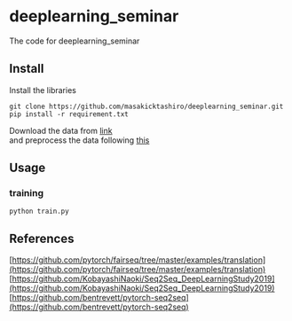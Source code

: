 # deeplearning_seminar
The code for deeplearning_seminar

## Install
Install the libraries
```
git clone https://github.com/masakicktashiro/deeplearning_seminar.git
pip install -r requirement.txt
```
Download the data from [link](https://wit3.fbk.eu/2014-01)  
and preprocess the data following [this](https://github.com/pytorch/fairseq/tree/master/examples/translation)

## Usage
### training
```
python train.py
```

## References
[https://github.com/pytorch/fairseq/tree/master/examples/translation](https://github.com/pytorch/fairseq/tree/master/examples/translation)  
[https://github.com/KobayashiNaoki/Seq2Seq_DeepLearningStudy2019](https://github.com/KobayashiNaoki/Seq2Seq_DeepLearningStudy2019)  
[https://github.com/bentrevett/pytorch-seq2seq](https://github.com/bentrevett/pytorch-seq2seq)  


